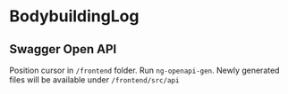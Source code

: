 # BodybuildingLog

## Swagger Open API

Position cursor in `/frontend` folder.
Run `ng-openapi-gen`.
Newly generated files will be available under `/frontend/src/api`

